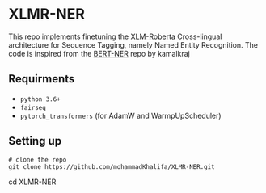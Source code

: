 # XLMR-NER
This repo implements finetuning the [XLM-Roberta](https://arxiv.org/abs/1911.02116) Cross-lingual architecture for Sequence Tagging, namely Named Entity Recognition. The code is inspired from the [BERT-NER](https://github.com/kamalkraj/BERT-NER) repo by kamalkraj


## Requirments 
* `python 3.6+`
* `fairseq`
* `pytorch_transformers` (for AdamW and WarmpUpScheduler)


## Setting up

```
# clone the repo
git clone https://github.com/mohammadKhalifa/XLMR-NER.git
```

cd XLMR-NER
